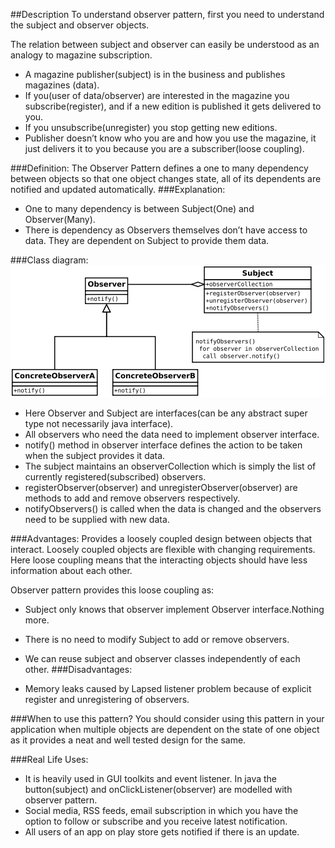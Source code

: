 ##Description
To understand observer pattern, first you need to understand the subject and observer objects.

The relation between subject and observer can easily be understood as an analogy to magazine subscription.

* A magazine publisher(subject) is in the business and publishes magazines (data).
* If you(user of data/observer) are interested in the magazine you subscribe(register), and if a new edition is published it gets delivered to you.
* If you unsubscribe(unregister) you stop getting new editions.
* Publisher doesn’t know who you are and how you use the magazine, it just delivers it to you because you are a subscriber(loose coupling).

###Definition:
The Observer Pattern defines a one to many dependency between objects so that one object changes state, all of its dependents are notified and updated automatically.
###Explanation:
* One to many dependency is between Subject(One) and Observer(Many).
* There is dependency as Observers themselves don’t have access to data. They are dependent on Subject to provide them data.

###Class diagram:
![UML diagram](assets/o2.png)

* Here Observer and Subject are interfaces(can be any abstract super type not necessarily java interface).
* All observers who need the data need to implement observer interface.
* notify() method in observer interface defines the action to be taken when the subject provides it data.
* The subject maintains an observerCollection which is simply the list of currently registered(subscribed) observers.
* registerObserver(observer) and unregisterObserver(observer) are methods to add and remove observers respectively.
* notifyObservers() is called when the data is changed and the observers need to be supplied with new data.

###Advantages:
Provides a loosely coupled design between objects that interact. Loosely coupled objects are flexible with changing requirements. Here loose coupling means that the interacting objects should have less information about each other.

Observer pattern provides this loose coupling as:

* Subject only knows that observer implement Observer interface.Nothing more.
* There is no need to modify Subject to add or remove observers.
* We can reuse subject and observer classes independently of each other.
###Disadvantages:

* Memory leaks caused by Lapsed listener problem because of explicit register and unregistering of observers.

###When to use this pattern?
You should consider using this pattern in your application when multiple objects are dependent on the state of one object as it provides a neat and well tested design for the same.

###Real Life Uses:

* It is heavily used in GUI toolkits and event listener. In java the button(subject) and onClickListener(observer) are modelled with observer pattern.
* Social media, RSS feeds, email subscription in which you have the option to follow or subscribe and you receive latest notification.
* All users of an app on play store gets notified if there is an update.